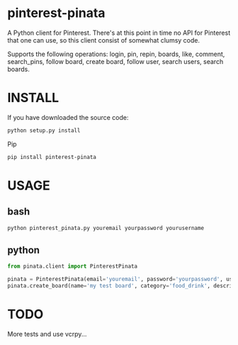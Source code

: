 pinterest-pinata
================
A Python client for Pinterest. There's at this point in time no API for Pinterest that one can use, so this client
consist of somewhat clumsy code.

Supports the following operations: login, pin, repin, boards, like, comment, search_pins, follow board, create board, 
follow user, search users, search boards.

# INSTALL

If you have downloaded the source code:

```bash
python setup.py install
```

Pip

```bash
pip install pinterest-pinata
```


# USAGE

## bash

``` bash
python pinterest_pinata.py youremail yourpassword yourusername
```

## python

``` python
from pinata.client import PinterestPinata

pinata = PinterestPinata(email='youremail', password='yourpassword', username='yourusername')
pinata.create_board(name='my test board', category='food_drink', description='my first board')
```

# TODO

More tests and use vcrpy...